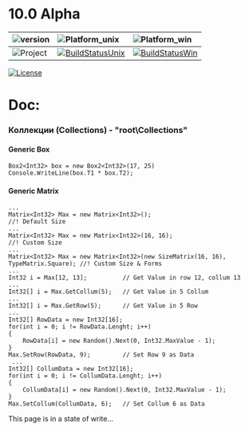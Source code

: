 # 10.0 Alpha
|![version](https://img.shields.io/badge/version-10.0%20Alpha-green.svg)|![Platform_unix](https://img.shields.io/badge/Unix-Mono%204.0-lightgrey.svg)|![Platform_win](https://img.shields.io/badge/Windows-NET.Core%204.5-lightgrey.svg)|
|:--|:--|:--|
|![Project](https://img.shields.io/badge/Project-Rc.Core-lightgrey.svg)|[![BuildStatusUnix](https://travis-ci.org/AnotherAltr/Rc.Core.svg?branch=master)](https://travis-ci.org/AnotherAltr/Rc.Core)|[![BuildStatusWin](https://ci.appveyor.com/api/projects/status/4ad6ew61pp0lnxio?svg=true)](https://ci.appveyor.com/project/AnotherAltr/rc-core)| 
[![License](https://img.shields.io/badge/License-MIT-blue.svg)](https://github.com/AnotherAltr/Rc.Core/blob/master/LICENSE) 


# Doc:

### Коллекции (Collections) - "root\\Collections"

#### Generic Box
  ```CSharp
  Box2<Int32> box = new Box2<Int32>(17, 25)
  Console.WriteLine(box.T1 * box.T2);
  ``` 
#### Generic Matrix
  ```CSharp
  ...
  Matrix<Int32> Max = new Matrix<Int32>();                                          //! Default Size
  ...
  Matrix<Int32> Max = new Matrix<Int32>(16, 16);                                    //! Custom Size
  ...
  Matrix<Int32> Max = new Matrix<Int32>(new SizeMatrix(16, 16), TypeMatrix.Square); //! Custom Size & Forms
  ...
  Int32 i = Max[12, 13];          // Get Value in row 12, collum 13
  ...
  Int32[] i = Max.GetCollum(5);   // Get Value in 5 Collum
  ...
  Int32[] i = Max.GetRow(5);      // Get Value in 5 Row
  ...
  Int32[] RowData = new Int32[16];
  for(int i = 0; i != RowData.Lenght; i++)
  {
      RowData[i] = new Random().Next(0, Int32.MaxValue - 1);
  }
  Max.SetRow(RowData, 9);         // Set Row 9 as Data
   ...
  Int32[] CollumData = new Int32[16];
  for(int i = 0; i != CollumData.Lenght; i++)
  {
      CollumData[i] = new Random().Next(0, Int32.MaxValue - 1);
  }
  Max.SetCollum(CollumData, 6);   // Set Collum 6 as Data
  ```
  
  
  This page is in a state of write...
